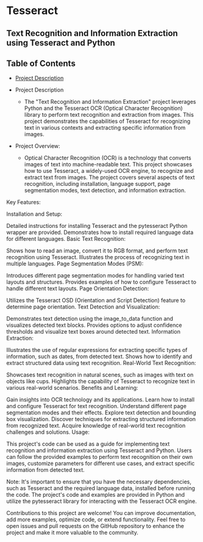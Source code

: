 # Tesseract
## Text Recognition and Information Extraction using Tesseract and Python

## Table of Contents
* [Project Description](#Project-Description)

- Project Description

    * The "Text Recognition and Information Extraction" project leverages Python and the Tesseract OCR (Optical Character Recognition) library to perform text recognition and extraction from images. This project demonstrates the capabilities of Tesseract for recognizing text in various contexts and extracting specific information from images.
   

- Project Overview:

    * Optical Character Recognition (OCR) is a technology that converts images of text into machine-readable text. This project showcases how to use Tesseract, a widely-used OCR engine, to recognize and extract text from images. The project covers several aspects of text recognition, including installation, language support, page segmentation modes, text detection, and information extraction.

Key Features:

Installation and Setup:

Detailed instructions for installing Tesseract and the pytesseract Python wrapper are provided.
Demonstrates how to install required language data for different languages.
Basic Text Recognition:

Shows how to read an image, convert it to RGB format, and perform text recognition using Tesseract.
Illustrates the process of recognizing text in multiple languages.
Page Segmentation Modes (PSM):

Introduces different page segmentation modes for handling varied text layouts and structures.
Provides examples of how to configure Tesseract to handle different text layouts.
Page Orientation Detection:

Utilizes the Tesseract OSD (Orientation and Script Detection) feature to determine page orientation.
Text Detection and Visualization:

Demonstrates text detection using the image_to_data function and visualizes detected text blocks.
Provides options to adjust confidence thresholds and visualize text boxes around detected text.
Information Extraction:

Illustrates the use of regular expressions for extracting specific types of information, such as dates, from detected text.
Shows how to identify and extract structured data using text recognition.
Real-World Text Recognition:

Showcases text recognition in natural scenes, such as images with text on objects like cups.
Highlights the capability of Tesseract to recognize text in various real-world scenarios.
Benefits and Learning:

Gain insights into OCR technology and its applications.
Learn how to install and configure Tesseract for text recognition.
Understand different page segmentation modes and their effects.
Explore text detection and bounding box visualization.
Discover techniques for extracting structured information from recognized text.
Acquire knowledge of real-world text recognition challenges and solutions.
Usage:

This project's code can be used as a guide for implementing text recognition and information extraction using Tesseract and Python. Users can follow the provided examples to perform text recognition on their own images, customize parameters for different use cases, and extract specific information from detected text.

Note:
It's important to ensure that you have the necessary dependencies, such as Tesseract and the required language data, installed before running the code. The project's code and examples are provided in Python and utilize the pytesseract library for interacting with the Tesseract OCR engine.

Contributions to this project are welcome! You can improve documentation, add more examples, optimize code, or extend functionality. Feel free to open issues and pull requests on the GitHub repository to enhance the project and make it more valuable to the community.
